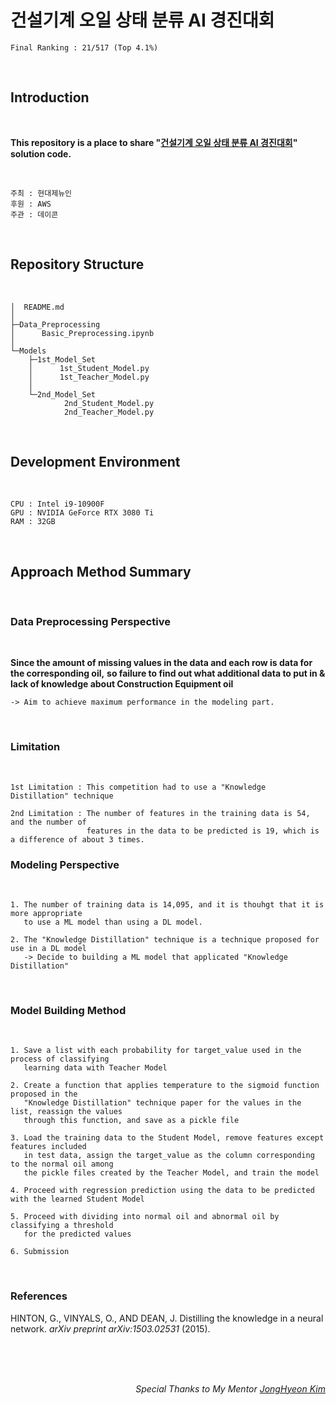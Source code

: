 # 건설기계 오일 상태 분류 AI 경진대회

```
Final Ranking : 21/517 (Top 4.1%)
```


</br>

## Introduction

</br>

__This repository is a place to share "[건설기계 오일 상태 분류 AI 경진대회](https://dacon.io/competitions/official/236013/overview/description)" solution code.__

</br>

```
주최 : 현대제뉴인
후원 : AWS
주관 : 데이콘
```
<br>

## Repository Structure

<br>

```
│  README.md
│  
├─Data_Preprocessing
│      Basic_Preprocessing.ipynb
│      
└─Models
    ├─1st_Model_Set
    │      1st_Student_Model.py
    │      1st_Teacher_Model.py
    │      
    └─2nd_Model_Set
            2nd_Student_Model.py
            2nd_Teacher_Model.py
```

<br>


## Development Environment
</br>

```
CPU : Intel i9-10900F
GPU : NVIDIA GeForce RTX 3080 Ti
RAM : 32GB
```

</br>

## Approach Method Summary
</br>

### Data Preprocessing Perspective

<br>

__Since the amount of missing values in the data and each row is data for the corresponding oil,__ 
__so failure to find out what additional data to put in & lack of knowledge about Construction Equipment oil__

    -> Aim to achieve maximum performance in the modeling part.


<br>

### Limitation

<br>

```
1st Limitation : This competition had to use a "Knowledge Distillation" technique

2nd Limitation : The number of features in the training data is 54, and the number of 
                 features in the data to be predicted is 19, which is a difference of about 3 times.
```


### Modeling Perspective

<br>

```
1. The number of training data is 14,095, and it is thouhgt that it is more appropriate 
   to use a ML model than using a DL model.

2. The "Knowledge Distillation" technique is a technique proposed for use in a DL model 
   -> Decide to building a ML model that applicated "Knowledge Distillation"
```

<br>

### Model Building Method

<br>

```
1. Save a list with each probability for target_value used in the process of classifying
   learning data with Teacher Model

2. Create a function that applies temperature to the sigmoid function proposed in the 
   "Knowledge Distillation" technique paper for the values in the list, reassign the values 
   through this function, and save as a pickle file

3. Load the training data to the Student Model, remove features except features included 
   in test data, assign the target_value as the column corresponding to the normal oil among 
   the pickle files created by the Teacher Model, and train the model

4. Proceed with regression prediction using the data to be predicted with the learned Student Model

5. Proceed with dividing into normal oil and abnormal oil by classifying a threshold 
   for the predicted values

6. Submission
```

<br>


### References

HINTON, G., VINYALS, O., AND DEAN, J. Distilling the knowledge in a neural network. _arXiv preprint arXiv:1503.02531_ (2015).


<br>

<br>

<br>



<div align=right>

_Special Thanks to My Mentor [JongHyeon Kim](https://github.com/bellhyeon)_

</div>
